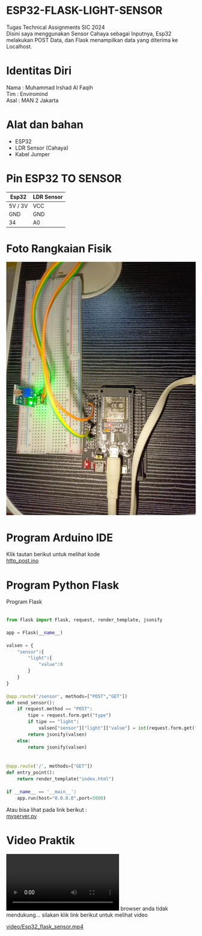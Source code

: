 # ESP32-FLASK-LIGHT-SENSOR
Tugas Technical Assignments SIC 2024<br>
Disini saya menggunakan Sensor Cahaya sebagai Inputnya, Esp32 melakukan POST Data, dan Flask menampilkan data yang diterima ke Localhost.

# Identitas Diri
Nama : Muhammad Irshad Al Faqih<br>
Tim  : Enviromind<br>
Asal : MAN 2 Jakarta<br>

# Alat dan bahan
- ESP32
- LDR Sensor (Cahaya)
- Kabel Jumper

# Pin ESP32 TO SENSOR
| Esp32 | LDR Sensor       |
|----------------|------------------|
| 5V / 3V| VCC |
| GND | GND |
| 34 | A0 |
# Foto Rangkaian Fisik
![Gambar Proyek](img/Rangkaian_Fisik.jpg)

# Program Arduino IDE
Klik tautan berikut untuk melihat kode <br>
[http_post.ino](http_post/http_post.ino)

# Program Python Flask
Program Flask
```python

from flask import Flask, request, render_template, jsonify

app = Flask(__name__)

valsen = {
    "sensor":{
        "light":{
            "value":0
        }
    }
}

@app.route('/sensor', methods=["POST","GET"])
def send_sensor():
    if request.method == "POST":
        tipe = request.form.get("type")
        if tipe == "light":
            valsen["sensor"]["light"]["value"] = int(request.form.get("value"))
        return jsonify(valsen)
    else:
        return jsonify(valsen)
    

@app.route('/', methods=["GET"])
def entry_point():
    return render_template("index.html")

if __name__ == '__main__':
    app.run(host="0.0.0.0",port=5000)
```
Atau bisa lihat pada link berikut : <br>
[myserver.py](myserver.py)

# Video Praktik
<video controls>
  <source src="video/Esp32_flask_sensor.mp4" type="video/mp4"/>
</video>
browser anda tidak mendukung... silakan klik link berikut untuk melihat video <br>

[video/Esp32_flask_sensor.mp4](video/Esp32_flask_sensor.mp4)



